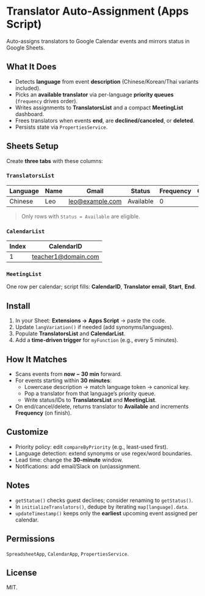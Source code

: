 # Translator Auto-Assignment (Apps Script)

Auto-assigns translators to Google Calendar events and mirrors status in Google Sheets.

## What It Does
- Detects **language** from event **description** (Chinese/Korean/Thai variants included).
- Picks an **available translator** via per-language **priority queues** (`frequency` drives order).
- Writes assignments to **TranslatorsList** and a compact **MeetingList** dashboard.
- Frees translators when events **end**, are **declined/canceled**, or **deleted**.
- Persists state via `PropertiesService`.

## Sheets Setup
Create **three tabs** with these columns:

### `TranslatorsList`

| Language | Name | Gmail | Status | Frequency | Calendar | Event |
|---|---|---|---|---|---|---|
| Chinese | Leo | leo@example.com | Available | 0 |  |  |

> Only rows with `Status = Available` are eligible.

### `CalendarList`

| Index | CalendarID |
|---|---|
| 1 | teacher1@domain.com |

### `MeetingList`
One row per calendar; script fills: **CalendarID**, **Translator email**, **Start**, **End**.

## Install
1. In your Sheet: **Extensions → Apps Script** → paste the code.
2. Update `langVariation()` if needed (add synonyms/languages).
3. Populate **TranslatorsList** and **CalendarList**.
4. Add a **time-driven trigger** for `myFunction` (e.g., every 5 minutes).

## How It Matches
- Scans events from **now − 30 min** forward.
- For events starting within **30 minutes**:
  - Lowercase description → match language token → canonical key.
  - Pop a translator from that language’s priority queue.
  - Write status/IDs to **TranslatorsList** and **MeetingList**.
- On end/cancel/delete, returns translator to **Available** and increments **Frequency** (on finish).

## Customize
- Priority policy: edit `compareByPriority` (e.g., least-used first).
- Language detection: extend synonyms or use regex/word boundaries.
- Lead time: change the **30-minute** window.
- Notifications: add email/Slack on (un)assignment.

## Notes
- `getStatue()` checks guest declines; consider renaming to `getStatus()`.
- In `initializeTranslators()`, dedupe by iterating `map[language].data`.
- `updateTimestamp()` keeps only the **earliest** upcoming event assigned per calendar.

## Permissions
`SpreadsheetApp`, `CalendarApp`, `PropertiesService`.

## License
MIT.
